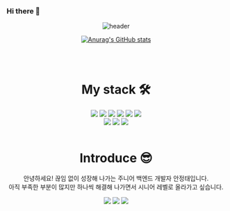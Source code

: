 ### Hi there 👋

<!--
**ajt1097/ajt1097** is a ✨ _special_ ✨ repository because its `README.md` (this file) appears on your GitHub profile.

Here are some ideas to get you started:

- 🔭 I’m currently working on ...
- 🌱 I’m currently learning ...
- 👯 I’m looking to collaborate on ...
- 🤔 I’m looking for help with ...
- 💬 Ask me about ...
- 📫 How to reach me: ...
- 😄 Pronouns: ...
- ⚡ Fun fact: ...
-->

<div align=center>
  
  ![header](https://capsule-render.vercel.app/api?type=waving&color=timeGradient&height=400&section=header&text=BackEnd🐧&fontSize=90)

  
  
  
[![Anurag's GitHub stats](https://github-readme-stats.vercel.app/api?username=ajt1097&show_icons=true&theme=dracula)](https://github.com/anuraghazra/github-readme-stats)
  
<br>
<br>

# My stack 🛠
  
  <img src="https://img.shields.io/badge/Node.js-339933?style=flat-square&logo=Node.js&logoColor=white"/>
  <img src="https://img.shields.io/badge/NestJS-E0234E?style=flat-square&logo=NestJS&logoColor=white"/>
  <img src="https://img.shields.io/badge/JavaScript-F7DF1E?style=flat-square&logo=JavaScript&logoColor=white"/>
  <img src="https://img.shields.io/badge/TypeScript-3178C6?style=flat-square&logo=TypeScript&logoColor=white"/>
  <img src="https://img.shields.io/badge/HTML-E34F26?style=flat-square&logo=HTML5&logoColor=white"/>
  <img src="https://img.shields.io/badge/CSS-1572B6?style=flat-square&logo=CSS3&logoColor=white"/>
  <br>
  <img src="https://img.shields.io/badge/MySQL-4479A1?style=flat-square&logo=MySQL&logoColor=white"/>
  
  <img src="https://img.shields.io/badge/Sequelize-52B0E7?style=flat-square&logo=Sequelize&logoColor=white"/>
  <img src="https://img.shields.io/badge/Amazon AWS-232F3E?style=flat-square&logo=Amazon AWS&logoColor=white"/>

<br>
<br>
  
# Introduce 😎 
  
  안녕하세요! 끊임 없이 성장해 나가는 주니어 백엔드 개발자 안정태입니다.
  <br> 아직 부족한 부분이 많지만 하나씩 해결해 나가면서 시니어 레벨로 올라가고 싶습니다.

  <a herf="mailto:wjdxo5307@gmail.com" target="_blank"><img src="https://img.shields.io/badge/Gmail-EA4335?style=flat-square&logo=gmail&logoColor=white"/></a>
  <a href="https://velog.io/@ajt1097" target="_blank"><img src="https://img.shields.io/badge/Notion-000000?style=flat-square&logo=Notion&logoColor=white"/></a>
  <a href="https://velog.io/@ajt1097" target="_blank"><img src="https://img.shields.io/badge/Velog-20c997?style=flat-square&logo=Vimeo&logoColor=white"/></a>
</div>

